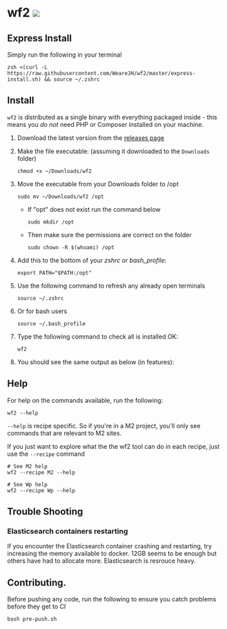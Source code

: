 # wf2 ![](https://github.com/WeareJH/wf2/workflows/.github/workflows/test.yml/badge.svg)

## Express Install

Simply run the following in your terminal

```
zsh <(curl -L https://raw.githubusercontent.com/WeareJH/wf2/master/express-install.sh) && source ~/.zshrc
```

## Install
`wf2` is distributed as a single binary with everything packaged inside -
this means you *do not* need PHP or Composer installed on your machine.

1. Download the latest version from the [releases page](https://github.com/WeareJH/wf2/releases)
2. Make the file executable: (assuming it downloaded to the `Downloads` folder)

    `chmod +x ~/Downloads/wf2`
    
3. Move the executable from your Downloads folder to /opt

    `sudo mv ~/Downloads/wf2 /opt`
    
    - If "opt" does not exist run the command below

        `sudo mkdir /opt`
    
    - Then make sure the permissions are correct on the folder
    
        `sudo chown -R $(whoami) /opt`

5. Add this to the bottom of your *zshrc* or *bash_profile*:

    `export PATH="$PATH:/opt"`

6. Use the following command to refresh any already open terminals

    `source ~/.zshrc`

7. Or for bash users

    `source ~/.bash_profile`

8. Type the following command to check all is installed OK:

    `wf2`

9. You should see the same output as below (in features):

## Help

For help on the commands available, run the following: 

```shell script
wf2 --help
```

`--help` is recipe specific. So if you're in a M2 project, you'll only see
commands that are relevant to M2 sites.

If you just want to explore what the the wf2 tool can do in each recipe, just use
the `--recipe` command

```shell script
# See M2 help
wf2 --recipe M2 --help

# See Wp help
wf2 --recipe Wp --help
```

## Trouble Shooting

### Elasticsearch containers restarting

If you encounter the Elasticsearch container crashing and restarting, try increasing the memory available to docker. 12GB seems to be enough but others have had to allocate more. Elasticsearch is resrouce heavy.


## Contributing.

Before pushing any code, run the following to ensure you catch
problems before they get to CI

```shell script
bash pre-push.sh
```
